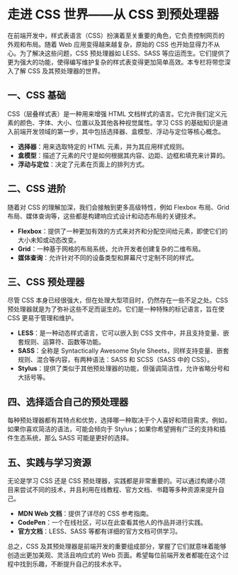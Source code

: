 # 走进 CSS 世界——从 CSS 到预处理器

在前端开发中，样式表语言（CSS）扮演着至关重要的角色，它负责控制网页的外观和布局。随着 Web 应用变得越来越复杂，原始的 CSS 也开始显得力不从心。为了解决这些问题，CSS 预处理器如 LESS、SASS 等应运而生。它们提供了更为强大的功能，使得编写维护复杂的样式表变得更加简单高效。本专栏将带您深入了解 CSS 及其预处理器的世界。

## 一、CSS 基础

CSS（层叠样式表）是一种用来增强 HTML 文档样式的语言。它允许我们定义元素的颜色、字体、大小、位置以及其他各种视觉属性。学习 CSS 的基础知识是进入前端开发领域的第一步，其中包括选择器、盒模型、浮动与定位等核心概念。

- **选择器**：用来选取特定的 HTML 元素，并为其应用样式规则。
- **盒模型**：描述了元素的尺寸是如何根据其内容、边距、边框和填充来计算的。
- **浮动与定位**：决定了元素在页面上的排列方式。

## 二、CSS 进阶

随着对 CSS 的理解加深，我们会接触到更多高级特性，例如 Flexbox 布局、Grid 布局、媒体查询等，这些都是构建响应式设计和动态布局的关键技术。

- **Flexbox**：提供了一种更加有效的方式来对齐和分配空间给元素，即使它们的大小未知或动态改变。
- **Grid**：一种基于网格的布局系统，允许开发者创建复杂的二维布局。
- **媒体查询**：允许针对不同的设备类型和屏幕尺寸定制不同的样式。

## 三、CSS 预处理器

尽管 CSS 本身已经很强大，但在处理大型项目时，仍然存在一些不足之处。CSS 预处理器就是为了弥补这些不足而诞生的。它们是一种特殊的标记语言，旨在使 CSS 更易于管理和维护。

- **LESS**：是一种动态样式语言，它可以嵌入到 CSS 文件中，并且支持变量、嵌套规则、运算符、函数等功能。
- **SASS**：全称是 Syntactically Awesome Style Sheets，同样支持变量、嵌套规则、混合等内容，有两种语法：SASS 和 SCSS（SASS 中的 CSS）。
- **Stylus**：提供了类似于其他预处理器的功能，但强调简洁性，允许省略分号和大括号等。

## 四、选择适合自己的预处理器

每种预处理器都有其特点和优势，选择哪一种取决于个人喜好和项目需求。例如，如果你喜欢简洁的语法，可能会倾向于 Stylus；如果你希望拥有广泛的支持和插件生态系统，那么 SASS 可能是更好的选择。

## 五、实践与学习资源

无论是学习 CSS 还是 CSS 预处理器，实践都是非常重要的。可以通过构建小项目来尝试不同的技术，并且利用在线教程、官方文档、书籍等多种资源来提升自己。

- **MDN Web 文档**：提供了详尽的 CSS 参考指南。
- **CodePen**：一个在线社区，可以在此查看其他人的作品并进行实践。
- **官方文档**：LESS、SASS 等都有详细的官方文档可供学习。

总之，CSS 及其预处理器是前端开发的重要组成部分，掌握了它们就意味着能够创造出更加美观、灵活且响应式的 Web 页面。希望每位前端开发者都能在这个过程中找到乐趣，不断提升自己的技术水平。

<ArticleFooter :link="['juejin::https://juejin.cn/column/7296513628332474380']" link-name="订阅专栏，实时更新" />
